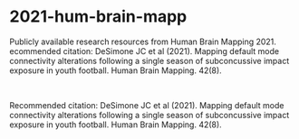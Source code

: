 # 2021-hum-brain-mapp
Publicly available research resources from Human Brain Mapping 2021. ecommended citation: DeSimone JC et al (2021). Mapping default mode connectivity alterations following a single season of subconcussive impact exposure in youth football. Human Brain Mapping. 42(8).

<br>

Recommended citation: DeSimone JC et al (2021). Mapping default mode connectivity alterations following a single season of subconcussive impact exposure in youth football. Human Brain Mapping. 42(8).
